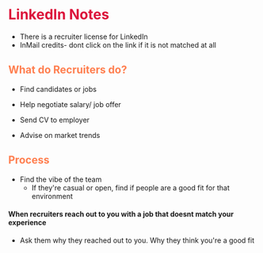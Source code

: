 <style>
r { color: Crimson }
o { color: Coral }
y { color: Khaki }
g { color: MediumSpringGreen }
b { color: SkyBlue }
i { color: Violet }
h { color:  Plum }
hh { color: Pink }
l { color: Lemonchiffon}
</style>

# <r>LinkedIn Notes</r>

* There is a recruiter license for LinkedIn
* InMail credits- dont click on the link if it is not matched at all

## <o>What do Recruiters do?</o>

* Find candidates or jobs
* Help negotiate salary/ job offer
* Send CV to employer

* Advise on market trends

## <o>Process</o>

* Find the vibe of the team
    * If they're casual or open, find if people are a good fit for that environment


#### When recruiters reach out to you with a job that doesnt match your experience
* Ask them why they reached out to you. Why they think you're a good fit


